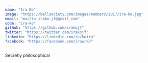 ```yaml
---
name: "Ira Ko"
image: "https://bellsociety.com/images/members/2017/ira-ko.jpg"
email: "mailto:irako.jf@gmail.com"
code: "ira-ko"
github: "https://github.com/irakojf"
twitter: "https://twitter.com/irakojf"
linkedin: "https://linkedin.com/in/koira"
facebook: "https://facebook.com/irawrko"
---
```

Secretly philosophical